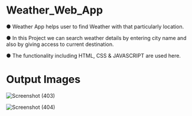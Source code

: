 # Weather_Web_App
● Weather App helps user to find Weather with that particularly location.   

● In this Project we can search weather details by entering city name and also by giving access to current destination.   

● The functionality including HTML, CSS &amp; JAVASCRIPT are used here.

# Output Images 

![Screenshot (403)](https://user-images.githubusercontent.com/94095894/158027463-27fcb034-0274-4f22-9542-dca416506211.png) 

![Screenshot (404)](https://user-images.githubusercontent.com/94095894/158027480-a8e2cbfd-cfc3-4f24-abee-d200a805bf00.png)
